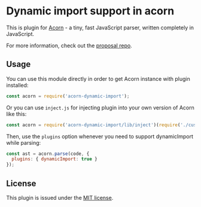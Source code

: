 # Dynamic import support in acorn

This is plugin for [Acorn](http://marijnhaverbeke.nl/acorn/) - a tiny, fast JavaScript parser, written completely in JavaScript.

For more information, check out the [proposal repo](https://github.com/tc39/proposal-dynamic-import).

## Usage

You can use this module directly in order to get Acorn instance with plugin installed:

```js
const acorn = require('acorn-dynamic-import');
```

Or you can use `inject.js` for injecting plugin into your own version of Acorn like this:

```js
const acorn = require('acorn-dynamic-import/lib/inject')(require('./custom-acorn'));
```

Then, use the `plugins` option whenever you need to support dynamicImport while parsing:

```js
const ast = acorn.parse(code, {
  plugins: { dynamicImport: true }
});
```

## License

This plugin is issued under the [MIT license](./LICENSE).
